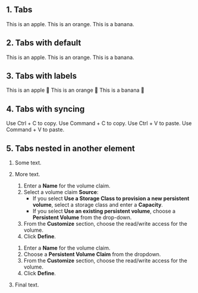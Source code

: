 ## 1. Tabs

<Tabs>
  <TabItem value="apple">
    This is an apple.
  </TabItem>
  <TabItem value="orange">
    This is an orange.
  </TabItem>
  <TabItem value="banana">
    This is a banana.
  </TabItem>
</Tabs>

## 2. Tabs with default

<Tabs>
  <TabItem value="apple">
    This is an apple.
  </TabItem>
  <TabItem value="orange" default>
    This is an orange.
  </TabItem>
  <TabItem value="banana">
    This is a banana.
  </TabItem>
</Tabs>

## 3. Tabs with labels

<Tabs>
  <TabItem value="apple" label="Apple" default>
    This is an apple 🍎
  </TabItem>
  <TabItem value="orange" label="Orange">
    This is an orange 🍊
  </TabItem>
  <TabItem value="banana" label="Banana">
    This is a banana 🍌
  </TabItem>
</Tabs>

## 4. Tabs with syncing

<Tabs groupId="operating-systems">
  <TabItem value="win" label="Windows">Use Ctrl + C to copy.</TabItem>
  <TabItem value="mac" label="macOS">Use Command + C to copy.</TabItem>
</Tabs>

<Tabs groupId="operating-systems">
  <TabItem value="win" label="Windows">Use Ctrl + V to paste.</TabItem>
  <TabItem value="mac" label="macOS">Use Command + V to paste.</TabItem>
</Tabs>

## 5. Tabs nested in another element

1. Some text.

1. More text.
    <Tabs>
    <TabItem value="Add a new persistent volume">

      1. Enter a **Name** for the volume claim.
      1. Select a volume claim **Source**:
          - If you select **Use a Storage Class to provision a new persistent volume**, select a storage class and enter a **Capacity**.
          - If you select **Use an existing persistent volume**, choose a **Persistent Volume** from the drop-down.
      1. From the **Customize** section, choose the read/write access for the volume.
      1. Click **Define**.

    </TabItem>
    <TabItem value="Use an existing persistent volume">

      1. Enter a **Name** for the volume claim.
      1. Choose a **Persistent Volume Claim** from the dropdown.
      1. From the **Customize** section, choose the read/write access for the volume.
      1. Click **Define**.

    </TabItem>
    </Tabs>

1. Final text.